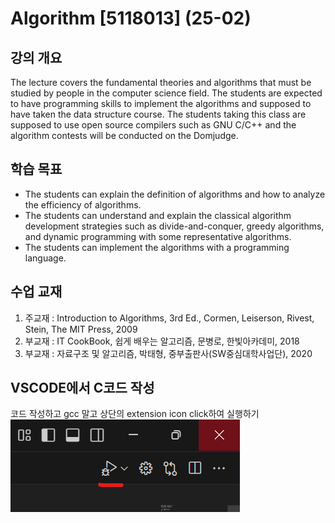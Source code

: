 # Algorithm [5118013] (25-02)

## 강의 개요

The lecture covers the fundamental theories and algorithms that must be studied by people in the
computer science field.
The students are expected to have programming skills to implement the algorithms and supposed to have
taken the data structure course.
The students taking this class are supposed to use open source compilers such as GNU C/C++ and the
algorithm contests will be conducted on the Domjudge.

## 학습 목표

- The students can explain the definition of algorithms and how to analyze the efficiency of algorithms.
- The students can understand and explain the classical algorithm development strategies such as
  divide-and-conquer, greedy algorithms, and dynamic programming with some representative algorithms.
- The students can implement the algorithms with a programming language.

## 수업 교재

1. 주교재 : Introduction to Algorithms, 3rd Ed., Cormen, Leiserson, Rivest, Stein, The MIT Press, 2009
2. 부교재 : IT CookBook, 쉽게 배우는 알고리즘, 문병로, 한빛아카데미, 2018
3. 부교재 : 자료구조 및 알고리즘, 박태형, 중부출판사(SW중심대학사업단), 2020

## VSCODE에서 C코드 작성

코드 작성하고 gcc 말고 상단의 extension icon click하여 실행하기
![alt text](image.png)
